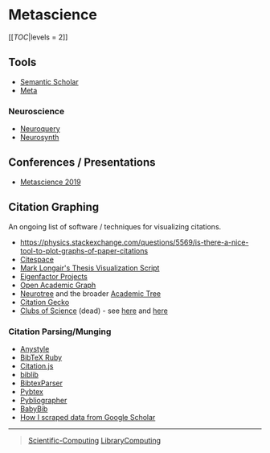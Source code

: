 Metascience
===========

[[_TOC_|levels = 2]]

Tools
-----

-   [Semantic Scholar](https://www.semanticscholar.org/)
-   [Meta](https://www.meta.org/)

### Neuroscience

-   [Neuroquery](https://neuroquery.org)
-   [Neurosynth](https://www.neurosynth.org/)

Conferences / Presentations
---------------------------

-   [Metascience 2019](https://osf.io/meetings/metasci2019/)

Citation Graphing
-----------------

An ongoing list of software / techniques for visualizing citations.

-   <https://physics.stackexchange.com/questions/5569/is-there-a-nice-tool-to-plot-graphs-of-paper-citations>
-   [Citespace](http://cluster.cis.drexel.edu/~cchen/citespace/)
-   [Mark Longair's Thesis Visualization Script](https://longair.net/blog/2009/10/21/thesis-visualization/)
-   [Eigenfactor Projects](http://www.eigenfactor.org/projects.php)
-   [Open Academic Graph](https://aminer.org/open-academic-graph)
-   [Neurotree](https://neurotree.org) and the broader [Academic Tree](https://academictree.org)
-   [Citation Gecko](https://github.com/CitationGecko)
-   [Clubs of Science](https://academic.oup.com/gigascience/article/5/suppl_1/s13742-016-0147-0-f/2965211) (dead) - see [here](https://github.com/Brainhack-Proceedings-2015/Dery_HBM_ClubsOfScience) and [here](https://github.com/sderygithub/Clubs-of-Science)

### Citation Parsing/Munging

-   [Anystyle](https://github.com/inukshuk/anystyle)
-   [BibTeX Ruby](https://github.com/inukshuk/bibtex-ruby)
-   [Citation.js](https://citation.js.org/)
-   [biblib](https://github.com/aclements/biblib)
-   [BibtexParser](https://bibtexparser.readthedocs.io/en/latest/)
-   [Pybtex](https://pybtex.org/)
-   [Pybliographer](https://pybliographer.org/)
-   [BabyBib](https://github.com/matthew-brett/babybib)
-   [How I scraped data from Google Scholar](https://www.nature.com/articles/d41586-018-04190-5)

* * * * *

> [Scientific-Computing](Scientific-Computing) [LibraryComputing](LibraryComputing)
